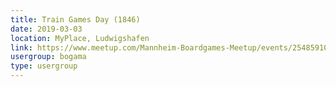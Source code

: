 ```yaml
---
title: Train Games Day (1846)
date: 2019-03-03
location: MyPlace, Ludwigshafen
link: https://www.meetup.com/Mannheim-Boardgames-Meetup/events/254859103/
usergroup: bogama
type: usergroup
---
```

